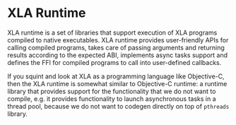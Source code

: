 # XLA Runtime

XLA runtime is a set of libraries that support execution of XLA programs
compiled to native executables. XLA runtime provides user-friendly APIs for
calling compiled programs, takes care of passing arguments and returning
results according to the expected ABI, implements async tasks support and
defines the FFI for compiled programs to call into user-defined callbacks.

If you squint and look at XLA as a programming language like Objective-C, then
the XLA runtime is somewhat similar to Objective-C runtime: a runtime library
that provides support for the functionality that we do not want to compile, e.g.
it provides functionality to launch asynchronous tasks in a thread pool, because
we do not want to codegen directly on top of `pthreads` library.
